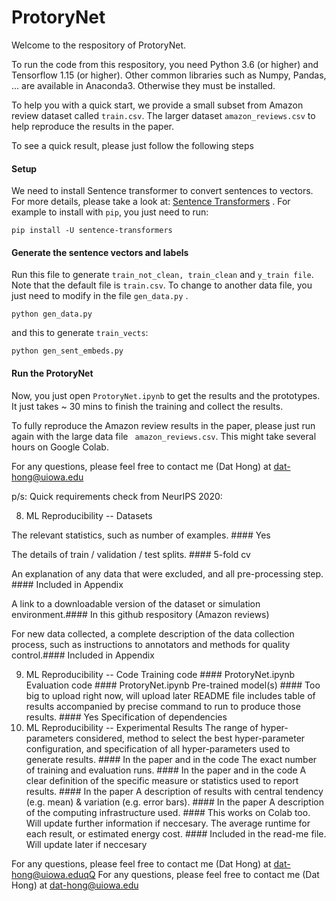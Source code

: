 # ProtoryNet

Welcome to the respository of ProtoryNet.

To run the code from this respository, you need Python 3.6 (or higher) and Tensorflow 1.15 (or higher). Other common libraries such as Numpy, Pandas, ... are available in Anaconda3. Otherwise they must be installed. 

To help you with a quick start, we provide a small subset from Amazon review dataset called ```train.csv```. The larger dataset ```amazon_reviews.csv``` to help reproduce the results in the paper.

To see a quick result, please just follow the following steps 

#### Setup

We need to install Sentence transformer to convert sentences to vectors. For more details, please take a look at: [Sentence Transformers](https://github.com/UKPLab/sentence-transformers) . For example to install with ``` pip ```, you just need to run:

  ```
  pip install -U sentence-transformers
  ```
  
#### Generate the sentence vectors and labels

Run this file to generate ```train_not_clean, train_clean``` and ```y_train file```. Note that the default file is ```train.csv```. To change to another data file, you just need to modify in the file ```gen_data.py``` .

```
python gen_data.py

```
and this to generate ```train_vects```:

```
python gen_sent_embeds.py
```

#### Run the ProtoryNet 

Now, you just open ``` ProtoryNet.ipynb ``` to get the results and the prototypes. It just takes ~ 30 mins to finish the training and collect the results.

To fully reproduce the Amazon review results in the paper, please just run again with the large data file ``` amazon_reviews.csv```. This might take several hours on Google Colab.

For any questions, please feel free to contact me (Dat Hong) at dat-hong@uiowa.edu

p/s: Quick requirements check from NeurIPS 2020:

8. ML Reproducibility -- Datasets

The relevant statistics, such as number of examples. #### Yes

The details of train / validation / test splits. #### 5-fold cv

An explanation of any data that were excluded, and all pre-processing step. #### Included in Appendix

A link to a downloadable version of the dataset or simulation environment.#### In this github respository (Amazon reviews)

For new data collected, a complete description of the data collection process, such as instructions to annotators and methods for quality control.#### Included in Appendix

9. ML Reproducibility -- Code
Training code #### ProtoryNet.ipynb
Evaluation code #### ProtoryNet.ipynb
Pre-trained model(s) #### Too big to upload right now, will upload later
README file includes table of results accompanied by precise command to run to produce those results. #### Yes
Specification of dependencies
10. ML Reproducibility -- Experimental Results
The range of hyper-parameters considered, method to select the best hyper-parameter configuration, and specification of all hyper-parameters used to generate results. #### In the paper and in the code
The exact number of training and evaluation runs. #### In the paper and in the code
A clear definition of the specific measure or statistics used to report results. #### In the paper
A description of results with central tendency (e.g. mean) & variation (e.g. error bars). #### In the paper
A description of the computing infrastructure used. #### This works on Colab too. Will update further information if neccesary.
The average runtime for each result, or estimated energy cost. #### Included in the read-me file. Will update later if neccesary

For any questions, please feel free to contact me (Dat Hong) at dat-hong@uiowa.eduqQ
For any questions, please feel free to contact me (Dat Hong) at dat-hong@uiowa.edu
